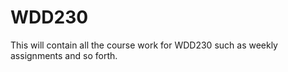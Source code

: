 # WDD230

This will contain all the course work for WDD230 such as weekly assignments and so forth.
